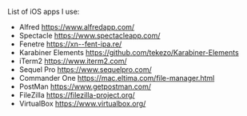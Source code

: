 List of iOS apps I use:

* Alfred https://www.alfredapp.com/
* Spectacle https://www.spectacleapp.com/
* Fenetre https://xn--fent-ipa.re/
* Karabiner Elements https://github.com/tekezo/Karabiner-Elements
* iTerm2 https://www.iterm2.com/
* Sequel Pro https://www.sequelpro.com/
* Commander One https://mac.eltima.com/file-manager.html
* PostMan https://www.getpostman.com/
* FileZilla https://filezilla-project.org/
* VirtualBox https://www.virtualbox.org/
